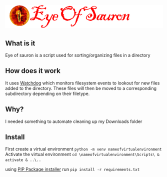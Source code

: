 # ![Eye of Sauron logo](https://github.com/playtunes100/Eye-of-sauron/blob/3762373b65b6a3956c26a11b5842bdc9469fdca8/eye%20of%20sauron%20logo.png)

## What is it
Eye of sauron is a script used for sorting/organizing files in a directory

## How does it work
It uses [Watchdog](https://pypi.org/project/watchdog/) which monitors filesystem events
to lookout for new files added to the directory.
These files will then be moved to a corresponding subdirectory depending on their filetype.

## Why?
I needed something to automate cleaning up my Downloads folder

## Install
First create a virtual environment
`python -m venv nameofvirtualenvironment`
Activate the virtual environment
`cd \nameofvirtualenvironment\Scripts\ & activate & ..\..`

using [PIP Package installer](https://pypi.org/project/pip/) run
`pip install -r requirements.txt`




